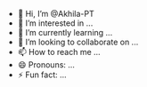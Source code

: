 - 👋 Hi, I’m @Akhila-PT
- 👀 I’m interested in ...
- 🌱 I’m currently learning ...
- 💞️ I’m looking to collaborate on ...
- 📫 How to reach me ...
- 😄 Pronouns: ...
- ⚡ Fun fact: ...

<!---
Akhila-PT/Akhila-PT is a ✨ special ✨ repository because its `README.md` (this file) appears on your GitHub profile.
You can click the Preview link to take a look at your changes.
--->
